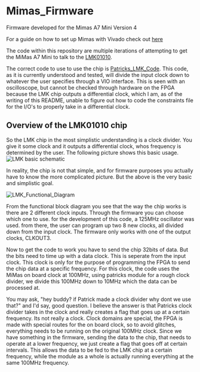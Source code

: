 # Mimas_Firmware
Firmware developed for the Mimas A7 Mini Version 4

For a guide on how to set up Mimas with Vivado check out [here](https://github.com/tmcoakley/beatty_lab/blob/main/Guides/Firmware/Vivado.md)

The code within this repository are multiple iterations of attempting to get the MiMas A7 Mini to talk to the [LMK01010](https://www.digikey.com/en/products/detail/texas-instruments/LMK01010ISQE-NOPB/1872209). 

The correct code to use to use the chip is [Patricks_LMK_Code](https://github.com/Payton814/Mimas_Firmware/tree/main/Patricks_LMK_code). This code, as it is currently understood and tested, will divide the input clock down to whatever the user specifies through a VIO interface. This is seen with an oscilloscope, but cannot be checked through hardware on the FPGA because the LMK chip outputs a differential clock, which I am, as of the writing of this README, unable to figure out how to code the constraints file for the I/O's to properly take in a differential clock.

## Overview of the LMK01010 chip

So the LMK chip in the most simplistic understanding is a clock divider. You give it some clock and it outputs a differential clock, whos frequency is determined by the user. The following picture shows this basic usage.
![LMK basic schematic](https://user-images.githubusercontent.com/90419779/210421809-f313d07e-a6e6-4314-b397-a61857abc45d.png)

In reality, the chip is not that simple, and for firmware purposes you actually have to know the more complicated picture. But the above is the very basic and simplistic goal.

![LMK_Functional_Diagram](https://user-images.githubusercontent.com/90419779/210427379-29b2d2a3-8dbd-42f5-a3bd-2143247aec51.png)

From the functional block diagram you see that the way the chip works is there are 2 different clock inputs. Through the firmware you can choose which one to use. for the development of this code, a 125MHz oscillator was used. from there, the user can program up two 8 new clocks, all divided down from the input clock. The firmware only works with one of the output clocks, CLKOUT3. 

Now to get the code to work you have to send the chip 32bits of data. But the bits need to time up with a data clock. This is seperate from the input clock. This clock is only for the purpose of programming the FPGA to send the chip data at a specific frequency. For this clock, the code uses the MiMas on board clock at 100MHz, using patricks module for a rough clock divider, we divide this 100MHz down to 10MHz which the data can be processed at. 

You may ask, "hey buddy? if Patrick made a clock divider why dont we use that?" and I'd say, good question. I believe the answer is that Patricks clock divider takes in the clock and really creates a flag that goes up at a certain frequency. Its not really a clock. Clock domains are special, the FPGA is made with special routes for the on board clock, so to avoid glitches, everything needs to be running on the original 100MHz clock. Since we have something in the firmware, sending the data to the chip, that needs to operate at a lower frequency, we just create a flag that goes off at certain intervals. This allows the data to be fed to the LMK chip at a certain frequency, while the module as a whole is actually running everything at the same 100MHz frequency.
